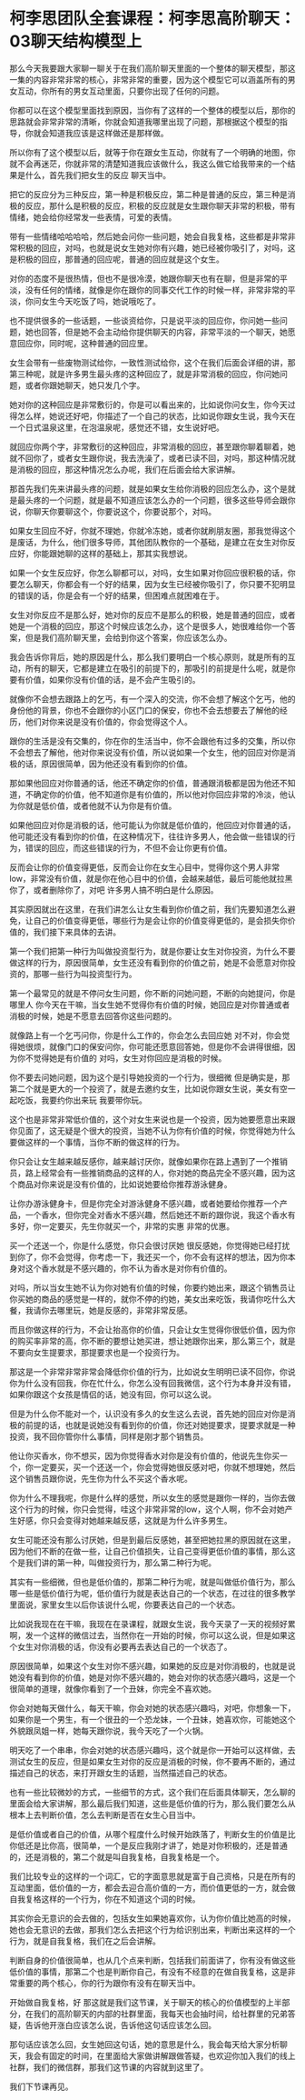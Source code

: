 # 柯李思团队全套课程：柯李思高阶聊天：03聊天结构模型上

那么今天我要跟大家聊一聊关于在我们高阶聊天里面的一个整体的聊天模型，那这一集的内容非常非常的核心，非常非常的重要，因为这个模型它可以涵盖所有的男女互动，你所有的男女互动里面，只要你出现了任何的问题。

你都可以在这个模型里面找到原因，当你有了这样的一个整体的模型以后，那你的思路就会非常非常的清晰，你就会知道我哪里出现了问题，那根据这个模型的指导，你就会知道我应该是这样做还是那样做。

所以你有了这个模型以后，就等于你在跟女生互动，你就有了一个明确的地图，你就不会再迷茫，你就非常的清楚知道我应该做什么，我这么做它给我带来的一个结果是什么，首先我们把女生的反应 聊天当中。

把它的反应分为三种反应，第一种是积极反应，第二种是普通的反应，第三种是消极的反应，那什么是积极的反应，积极的反应就是女生跟你聊天非常的积极，带有情绪，她会给你经常发一些表情，可爱的表情。

带有一些情绪哈哈哈哈，然后她会问你一些问题，她会自我复格，这些都是非常非常积极的回应，对吗，也就是说女生她对你有兴趣，她已经被你吸引了，对吗，这是积极的回应，那普通的回应呢，普通的回应就是这个女生。

对你的态度不是很热情，但也不是很冷漠，她跟你聊天也有在聊，但是非常的平淡，没有任何的情绪，就像是你在跟你的同事交代工作的时候一样，非常非常的平淡，你问女生今天吃饭了吗，她说哦吃了。

也不提供很多的一些话题，一些谈资给你，只是说平淡的回应你，你问她一些问题，她也回答，但是她不会主动给你提供聊天的内容，非常平淡的一个聊天，她愿意回应你，同时呢，这种普通的回应里。

女生会带有一些废物测试给你，一致性测试给你，这个在我们后面会详细的讲，那第三种呢，就是许多男生最头疼的这种回应了，就是非常消极的回应，你问她问题，或者你跟她聊天，她只发几个字。

她对你的这种回应是非常敷衍的，你是可以看出来的，比如说你问女生，你今天过得怎么样，她说还好吧，你描述了一个自己的状态，比如说你跟女生说，我今天在一个日式温泉这里，在泡温泉呢，感觉还不错，女生说好吧。

就回应你两个字，非常敷衍的这种回应，非常消极的回应，甚至跟你聊着聊着，她就不回你了，或者女生跟你说，我去洗澡了，或者已读不回，对吗，那这种情况就是消极的回应，那这种情况怎么办呢，我们在后面会给大家讲解。

那首先我们先来讲最头疼的问题，就是如果女生给你消极的回应怎么办，这个是就是最头疼的一个问题，就是最不知道应该怎么办的一个问题，很多这些导师会跟你说，你聊天你要聊这个，你要说这个，你要说那个，对吗。

如果女生回应不好，你就不理她，你就冷冻她，或者你就刷朋友圈，那我觉得这个是废话，为什么，他们很多导师，其他团队教你的一个基础，是建立在女生对你反应好，你能跟她聊的这样的基础上，那其实我想说。

如果一个女生反应好，你怎么聊都可以，对吗，女生如果对你回应很积极的话，你要怎么聊天，你都会有一个好的结果，因为女生已经被你吸引了，你只要不犯明显的错误的话，你是会有一个好的结果，但困难点就困难在于。

女生对你反应不是那么好，她对你的反应不是那么的积极，她是普通的回应，或者她是一个消极的回应，那这个时候应该怎么办，这个是很多人，她很难给你一个答案，但是我们高阶聊天里，会给到你这个答案，你应该怎么办。

我会告诉你背后，她的原因是什么，那么我们要明白一个核心原则，就是所有的互动，所有的聊天，它都是建立在吸引的前提下的，那吸引的前提是什么呢，就是你要有价值，如果你没有价值的话，是不会产生吸引的。

就像你不会想去跟路上的乞丐，有一个深入的交流，你不会想了解这个乞丐，他的身份他的背景，你也不会跟你的小区门口的保安，你也不会去想要去了解他的经历，他们对你来说是没有价值的，你会觉得这个人。

跟你的生活是没有交集的，你在你的生活当中，你不会跟他有过多的交集，所以你不会想去了解他，他对你来说没有价值，所以说如果一个女生，他的回应对你是消极的话，原因很简单，因为他还没有看到你的价值。

那如果他回应对你普通的话，他还不确定你的价值，普通跟消极都是因为他还不知道，不确定你的价值，他不知道你是有价值的，所以他对你回应非常的冷淡，他认为你就是低价值，或者他就不认为你是有价值。

如果他回应对你是消极的话，他可能认为你就是低价值的，他回应对你普通的话，他可能还没有看到你的价值，在这种情况下，往往许多男人，他会做一些错误的行为，错误的回应，而这些错误的行为，不但不会让你更有价值。

反而会让你的价值变得更低，反而会让你在女生心目中，觉得你这个男人非常low，非常没有价值，就是你在他心目中的价值，会越来越低，最后可能他就拉黑你了，或者删除你了，对吧 许多男人搞不明白是什么原因。

其实原因就出在这里，在我们讲怎么让女生看到你价值之前，我们先要知道怎么避免，让自己的价值变得更低，哪些行为是会让你的价值变得更低的，是会损失你价值的，我们接下来具体的去讲。

第一个我们把第一种行为叫做投资型行为，就是你要让女生对你投资，为什么不要做这样的行为，原因很简单，女生还没有看到你的价值之前，她是不会愿意对你投资的，那哪一些行为叫投资型行为。

第一个最常见的就是不停问女生问题，你不断的问她问题，不断的向她提问，你是哪里人 你今天在干嘛，当女生她不觉得你有价值的时候，她回应是对你普通或者消极的时候，她是不愿意去回答你这些问题的。

就像路上有一个乞丐问你，你是什么工作的，你会怎么去回应她 对不对，你会觉得她很烦，就像门口的保安问你，你可能还愿意回答她，但是你不会讲得很细，因为你不觉得她是有价值的 对吗，女生对你回应是消极的时候。

你不要去问她问题，因为这个是引导她投资的一个行为，很细微 但是确实是，那第二个就是更大的一个投资了，就是去邀约女生，比如说你跟女生说，美女有空一起吃饭，我要约你出来玩 我要带你玩。

这个也是非常非常低价值的，这个对女生来说也是一个投资，因为她要愿意出来跟你见面了，这无疑是个很大的投资，当她不认为你有价值的时候，你觉得她为什么要做这样的一个事情，当你不断的做这样的行为。

你只会让女生越来越反感你，越来越讨厌你，就像如果你在路上遇到了一个推销员，路上经常会有一些推销商品的这样的人，你对她的商品完全不感兴趣，因为这个商品对你来说是没有价值的，比如说她要给你推荐游泳健身。

让你办游泳健身卡，但是你完全对游泳健身不感兴趣，或者她要给你推荐一个产品，一个香水，但你完全对香水不感兴趣，然后她还不断的跟你说，我这个香水有多好，你一定要买，先生你就买一个，非常的实惠 非常的优惠。

买一个还送一个，你是什么感觉，你只会很讨厌她 很反感她，你觉得她已经打扰到你了，你不会觉得，你考虑一下，我还买一个，你不会有这样的想法，因为你本身对这个香水就是不感兴趣的，你不认为香水是对你有价值的。

对吗，所以当女生她不认为你对她有价值的时候，你要约她出来，跟这个销售员让你买她的商品的感觉是一样的，就你不停的约她，美女出来吃饭，我请你吃什么大餐，我请你去哪里玩，她是反感的，非常非常反感。

而且你做这样的行为，不会让抬高你的价值，只会让女生觉得你很低价值，因为你的购买率非常的高，你不断的要想让她买进，想让她跟你出来，那么第三个，就是不要向女生提要求，那提要求也是一个投资行为。

那这是一个非常非常非常会降低你价值的行为，比如说女生明明已读不回你，你说你为什么没有回我，你在忙什么，你怎么没有回我微信，这个行为本身并没有错，如果你跟这个女孩是情侣的话，她没有回，你可以这么说。

但是为什么你不能对一个，认识没有多久的女生这么去说，首先她的回应对你是消极的前提的话，也就是说她没有看到你的价值，你还对她提要求，提要求就是一种投资，我不回你管你什么事情，同样是刚才那个销售员。

他让你买香水，你不想买，因为你觉得香水对你是没有价值的，他说先生你买一个，你一定要买，买一个还送一个，你会觉得她很反感对吧，你就不想理她，然后这个销售员跟你说，先生你为什么不买这个香水呢。

你为什么不理我呢，你是什么样的感觉，所以女生的感觉是跟你一样的，当你去做这个行为的时候，你只会觉得，哇这个非常非常的low，这个人啊，你不会对她产生好感，你只会变得对她越来越反感，这就是为什么许多男生。

女生可能还没有那么讨厌她，但是到最后反感她，甚至把她拉黑的原因就在这里，因为他们不断的在做一些，让自己价值损失，让自己变得更低价值的事情，那么这个是我们讲的第一种，叫做投资行为，那么第二种行为呢。

其实有一些细微，但也是低价值的，那第二种行为呢，就是叫做低价值行为，那么哪一些是低价值行为呢，低价值行为就是表达自己的一个状态，在过往的很多教学里面说，家里女生以后你该说什么呢，你要表达自己的一个状态。

比如说我现在在干嘛，我现在在录课程，就跟女生说，我今天录了一天的视频好累啊，发一个这样的微信过去，当然你在一开始的时候，你可以这么说，但是如果这个女生对你消极的话，你没有必要再去表达自己的一个状态了。

原因很简单，如果这个女生对你不感兴趣，如果她的反应是对你消极的，也就是说她没有看到你的价值，她是对你不感兴趣的，她会对你的状态感兴趣吗，这是一个很简单的道理，就像你看到了一个丑妹，你完全不喜欢她。

你会对她每天做什么，每天干嘛，你会对她的状态感兴趣吗，对吧，你想象一下，如果你是一个男生，有一个很丑的一个恐龙妹，一个丑妹，她喜欢你，可能她这个外貌跟凤姐一样，她每天跟你说，我今天吃了一个火锅。

明天吃了一个串串，你会对她的状态感兴趣吗，这个就是你一开始可以这样做，去测试女生的反应，但是如果女生对你的反应是消极的时候，你不要再不断的，通过描述自己的状态，来打开跟女生的话题，当然描述自己的状态。

也有一些比较微妙的方式，一些细节的方式，这个我们在后面具体聊天，怎么聊的里面会给大家讲解，那么最后我们知道，这些是低价值的行为，那么我们要怎么从根本上去判断价值，怎么去判断是否在女生心目当中。

是低价值或者自己的价值，从哪个程度什么时候开始跌落了，判断女生的价值是比你低还是比你高，很简单，一个是反应我刚才讲了，她是对你积极的，还是普通的，还是消极的，第二个就是叫自我复格，自我复格是一个。

我们比较专业的这样的一个词汇，它的字面意思就是富于自己资格，只是在所有的互动里面，低价值的一方，都会去迎合高价值的一方，而价值更低的一方，就会做自我复格这样的一个行为，你在不知道这个词的时候。

其实你会无意识的会去做的，包括女生如果她喜欢你，认为你价值比她高的时候，她也会无意识的去做，那我们怎么去把这个行为给识别出来，判断出来这样的一个行为，就是自我复格，我们在之后会讲解。

判断自身的价值很简单，也从几个点来判断，包括我们前面讲了，你有没有做这些低价值的事情，那第二个也是判断你自己，有没有不经意的在做自我复格，这是非常重要的两个核心，你的行为跟你有没有在聊天当中。

开始做自我复格，好 那这就是我们这节课，关于聊天的核心的价值模型的上半部分，在我们的高阶聊天的内部的社群里面，我每天也会抽时间，给社群里的兄弟答疑，告诉他开涨白应该怎么说，告诉他这句话应该怎么回。

那句话应该怎么回，女生她回这句话，她的意思是什么，我会每天给大家分析聊天，我会有固定的时间，在里面给大家做讲解跟做答疑，也欢迎你加入我们的线上社群，我们的微信群，那我们这节课的内容就到这里了。

我们下节课再见。